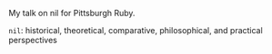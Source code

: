 My talk on nil for Pittsburgh Ruby.

`nil`: historical, theoretical, comparative, philosophical, and practical perspectives
